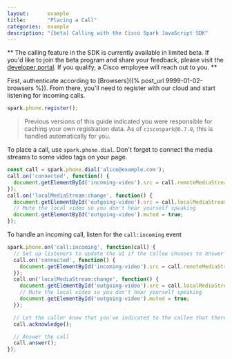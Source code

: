 ```yaml
---
layout:      example
title:       "Placing a Call"
categories:  example
description: "[beta] Calling with the Cisco Spark JavaScript SDK"
---
```


** The calling feature in the SDK is currently available in limited beta. If you'd like to join the beta program and share your feedback, please visit the [developer portal](https://developer.ciscospark.com/sdkaccess/). If you qualify, a Cisco employee will reach out to you. **

First, authenticate according to [Browsers]({% post_url 9999-01-02-browsers %}). From there, you'll need to register with our cloud and start listening for incoming calls.


```javascript
spark.phone.register();
```

> Previous versions of this guide indicated you were responsible for caching your own registration data. As of `ciscospark@0.7.0`, this is handled automatically for you.

To place a call, use `spark.phone.dial`. Don't forget to connect the media streams to some video tags on your page.

```javascript
const call = spark.phone.dial('alice@example.com');
call.on('connected', function() {
  document.getElementById('incoming-video').src = call.remoteMediaStreamUrl;
});
call.on('localMediaStream:change', function() {
  document.getElementById('outgoing-video').src = call.localMediaStreamUrl;
  // Mute the local video so you don't hear yourself speaking
  document.getElementById('outgoing-video').muted = true;
});
```

To handle an incoming call, listen for the `call:incoming` event

```javascript
spark.phone.on('call:incoming', function(call) {
  // Set up listeners to update the UI if the callee chooses to answer the call.
  call.on('connected', function() {
    document.getElementById('incoming-video').src = call.remoteMediaStreamUrl;
  });
  call.on('localMediaStream:change', function() {
    document.getElementById('outgoing-video').src = call.localMediaStreamUrl;
    // Mute the local video so you don't hear yourself speaking
    document.getElementById('outgoing-video').muted = true;
  });

  // Let the caller know that you've indicated to the callee that there's an incoming call
  call.acknowledge();

  // Answer the call
  call.answer();
});
```
